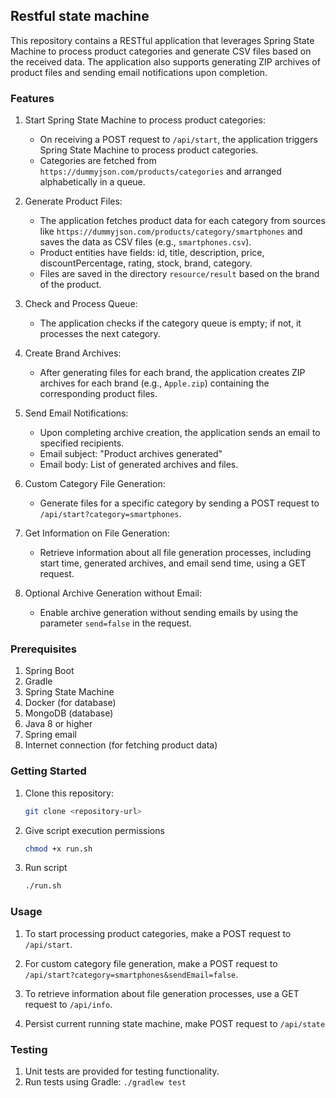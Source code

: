 ## Restful state machine

This repository contains a RESTful application that leverages Spring State Machine to process product categories and generate CSV files based on the received data. The application also supports generating ZIP archives of product files and sending email notifications upon completion.

### Features

1. Start Spring State Machine to process product categories:
    - On receiving a POST request to `/api/start`, the application triggers Spring State Machine to process product categories.
    - Categories are fetched from `https://dummyjson.com/products/categories` and arranged alphabetically in a queue.

2. Generate Product Files:
    - The application fetches product data for each category from sources like `https://dummyjson.com/products/category/smartphones` and saves the data as CSV files (e.g., `smartphones.csv`).
    - Product entities have fields: id, title, description, price, discountPercentage, rating, stock, brand, category.
    - Files are saved in the directory `resource/result` based on the brand of the product.

3. Check and Process Queue:
    - The application checks if the category queue is empty; if not, it processes the next category.

4. Create Brand Archives:
    - After generating files for each brand, the application creates ZIP archives for each brand (e.g., `Apple.zip`) containing the corresponding product files.

5. Send Email Notifications:
    - Upon completing archive creation, the application sends an email to specified recipients.
    - Email subject: "Product archives generated"
    - Email body: List of generated archives and files.

6. Custom Category File Generation:
    - Generate files for a specific category by sending a POST request to `/api/start?category=smartphones`.

7. Get Information on File Generation:
    - Retrieve information about all file generation processes, including start time, generated archives, and email send time, using a GET request.

8. Optional Archive Generation without Email:
    - Enable archive generation without sending emails by using the parameter `send=false` in the request.

### Prerequisites

1. Spring Boot
2. Gradle
3. Spring State Machine
4. Docker (for database)
5. MongoDB (database)
6. Java 8 or higher
7. Spring email
8. Internet connection (for fetching product data)

### Getting Started

1. Clone this repository:

   ```sh
   git clone <repository-url>
   ```

2. Give script execution permissions
   ```sh
   chmod +x run.sh
   ```

3. Run script
   ```sh
   ./run.sh
   ```


### Usage

1. To start processing product categories, make a POST request to `/api/start`.

2. For custom category file generation, make a POST request to `/api/start?category=smartphones&sendEmail=false`.

3. To retrieve information about file generation processes, use a GET request to `/api/info`.

4. Persist current running state machine, make POST request to `/api/state`

### Testing

1. Unit tests are provided for testing functionality.
2. Run tests using Gradle: `./gradlew test`
